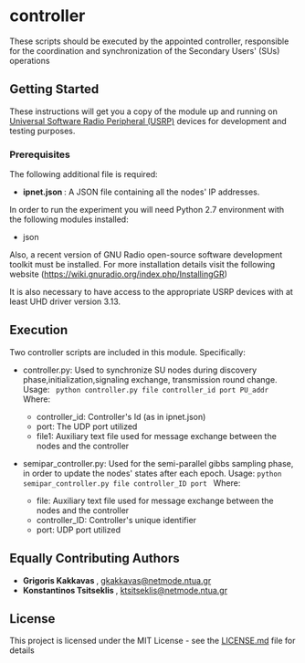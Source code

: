 # controller
These scripts should be executed by the appointed controller, responsible for the coordination and synchronization of the Secondary Users' (SUs) operations

## Getting Started

These instructions will get you a copy of the module up and running on [Universal Software Radio Peripheral (USRP)](https://www.ettus.com/) devices for development and testing purposes. 

### Prerequisites

The  following additional file is required:
* <b> ipnet.json </b> : A JSON file containing all the nodes' IP addresses.

In order to run the experiment you will need Python 2.7 environment with the following modules installed:

* json

Also, a recent version of GNU Radio open-source software development toolkit must be installed. For more installation details visit the following website (https://wiki.gnuradio.org/index.php/InstallingGR) 

It is also necessary to have access to the appropriate USRP devices with at least UHD driver version 3.13.


## Execution

Two controller scripts are included in this module. Specifically:
* controller.py: Used to synchronize SU nodes during discovery phase,initialization,signaling exchange, transmission round change. Usage:
 ``` python controller.py file controller_id port PU_addr```
 Where:
	* controller_id: Controller's Id (as in ipnet.json)
	* port: The UDP port utilized
	* file1: Auxiliary text file used for message exchange between the nodes and the controller
	
* semipar_controller.py: Used for the semi-parallel gibbs sampling phase, in order to update the nodes' states after each epoch. Usage:
```python semipar_controller.py file controller_ID port ```
Where:
	* file: Auxiliary text file used for message exchange between the nodes and the controller 
	* controller_ID: Controller's unique identifier
	* port: UDP port utilized


## Equally Contributing Authors

* <b> Grigoris Kakkavas </b>, gkakkavas@netmode.ntua.gr
* <b> Konstantinos Tsitseklis </b> , ktsitseklis@netmode.ntua.gr


## License

This project is licensed under the MIT License - see the [LICENSE.md](LICENSE.md) file for details

